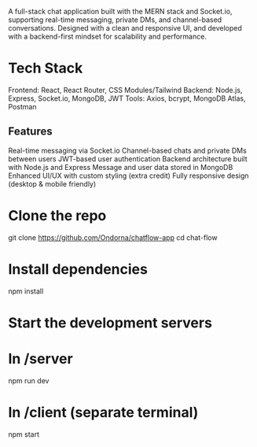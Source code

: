 A full-stack chat application built with the MERN stack and Socket.io, supporting real-time messaging, private DMs, and channel-based conversations.
Designed with a clean and responsive UI, and developed with a backend-first mindset for scalability and performance.
# Tech Stack
Frontend: React, React Router, CSS Modules/Tailwind
Backend: Node.js, Express, Socket.io, MongoDB, JWT
Tools: Axios, bcrypt, MongoDB Atlas, Postman

## Features
Real-time messaging via Socket.io
Channel-based chats and private DMs between users
JWT-based user authentication
Backend architecture built with Node.js and Express
Message and user data stored in MongoDB
Enhanced UI/UX with custom styling (extra credit)
Fully responsive design (desktop & mobile friendly)

# Clone the repo
git clone https://github.com/Ondorna/chatflow-app
cd chat-flow

# Install dependencies
npm install

# Start the development servers
# In /server
npm run dev

# In /client (separate terminal)
npm start
